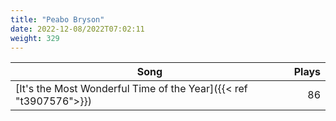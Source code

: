 ```yaml
---
title: "Peabo Bryson"
date: 2022-12-08/2022T07:02:11
weight: 329
---
```




 Song | Plays 
----- | -----:
[It's the Most Wonderful Time of the Year]({{< ref "t3907576">}}) | 86
